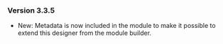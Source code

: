 ### Version 3.3.5

- New: Metadata is now included in the module to make it possible to extend this designer from the module builder.
